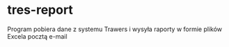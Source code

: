 # tres-report

Program pobiera dane z systemu Trawers i wysyła raporty w formie plików Excela pocztą e-mail